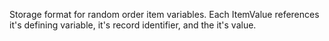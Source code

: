 Storage format for random order item variables. Each ItemValue references it's defining variable, it's record identifier, and the it's value.